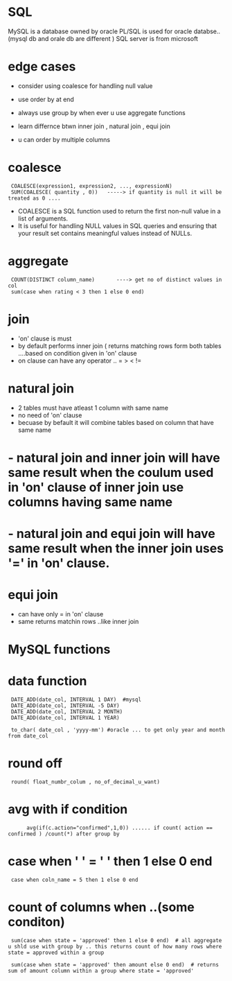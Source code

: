 # SQL

MySQL is a database owned by oracle
PL/SQL is used for oracle databse.. (mysql db and orale db are different )
SQL server is from microsoft


# edge cases
- consider using coalesce for handling null value
- use order by at end 

- always use group by when ever u use aggregate functions
- learn differnce btwn inner join , natural join , equi join
- u can order by multiple columns

# coalesce
     COALESCE(expression1, expression2, ..., expressionN)
     SUM(COALESCE( quantity , 0))   -----> if quantity is null it will be treated as 0 ....
- COALESCE is a SQL function used to return the first non-null value in a list of arguments.  
- It is useful for handling NULL values in SQL queries and ensuring that your result set contains meaningful values instead of NULLs.

# aggregate
     COUNT(DISTINCT column_name)       ----> get no of distinct values in col
     sum(case when rating < 3 then 1 else 0 end)
     
# join
- 'on' clause is must
- by default performs inner join ( returns matching rows form both tables ....based on condition given in 'on' clause
- on clause can have any operator ..  = > < !=  

# natural join

- 2 tables must have atleast 1 column with same name
- no need of 'on' clause
- becuase by befault it will combine tables based on column that have same name

# - natural join and inner join will have same result when the coulum used in 'on' clause of inner join use columns having same name
# - natural join and equi join will have same result when the inner join uses '=' in 'on' clause.

# equi join

- can have only = in 'on' clause
- same returns matchin rows ..like inner join

# MySQL functions

# data function 
     
     DATE_ADD(date_col, INTERVAL 1 DAY)  #mysql
     DATE_ADD(date_col, INTERVAL -5 DAY)
     DATE_ADD(date_col, INTERVAL 2 MONTH)
     DATE_ADD(date_col, INTERVAL 1 YEAR)

     to_char( date_col , 'yyyy-mm') #oracle ... to get only year and month from date_col 
     
# round off
     round( float_numbr_colum , no_of_decimal_u_want)

# avg with if condition 
          avg(if(c.action="confirmed",1,0)) ...... if count( action == confirmed ) /count(*) after group by
 # case when ' ' = ' ' then 1 else 0 end 
     case when coln_name = 5 then 1 else 0 end 

 # count of columns when ..(some conditon)
     sum(case when state = 'approved' then 1 else 0 end)  # all aggregate u shld use with group by .. this returns count of how many rows where state = approved within a group

     sum(case when state = 'approved' then amount else 0 end)  # returns sum of amount column within a group where state = 'approved'
     
     
